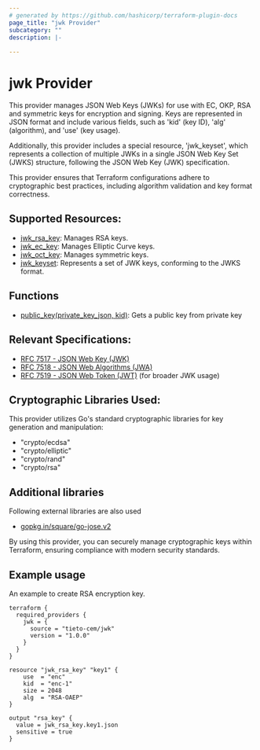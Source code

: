 ```yaml
---
# generated by https://github.com/hashicorp/terraform-plugin-docs
page_title: "jwk Provider"
subcategory: ""
description: |-
  
---
```


# jwk Provider

This provider manages JSON Web Keys (JWKs) for use with EC, OKP, RSA and symmetric keys for encryption and signing.
Keys are represented in JSON format and include various fields, such as 'kid' (key ID), 'alg' (algorithm), 
and 'use' (key usage). 

Additionally, this provider includes a special resource, 'jwk_keyset', which represents a collection of multiple 
JWKs in a single JSON Web Key Set (JWKS) structure, following the JSON Web Key (JWK) specification.

This provider ensures that Terraform configurations adhere to cryptographic best practices, including algorithm validation 
and key format correctness.

## Supported Resources:
- [jwk_rsa_key](resources/jwk_rsa_key.md): Manages RSA keys.
- [jwk_ec_key](resources/jwk_ec_key.md): Manages Elliptic Curve keys.
- [jwk_oct_key](resources/jwk_oct_key.md): Manages symmetric keys.
- [jwk_keyset](resources/jwk_keyset.md): Represents a set of JWK keys, conforming to the JWKS format.

## Functions
- [public_key(private_key_json, kid)](functions/public_key.md): Gets a public key from private key


## Relevant Specifications:
- [RFC 7517 - JSON Web Key (JWK)](https://datatracker.ietf.org/doc/html/rfc7517)
- [RFC 7518 - JSON Web Algorithms (JWA)](https://datatracker.ietf.org/doc/html/rfc7518)
- [RFC 7519 - JSON Web Token (JWT)](https://datatracker.ietf.org/doc/html/rfc7519) (for broader JWK usage)

## Cryptographic Libraries Used:
This provider utilizes Go's standard cryptographic libraries for key generation and manipulation:
- "crypto/ecdsa"
- "crypto/elliptic"
- "crypto/rand"
- "crypto/rsa"

## Additional libraries
Following external libraries are also used
- [gopkg.in/square/go-jose.v2](https://gopkg.in/square/go-jose.v2)

By using this provider, you can securely manage cryptographic keys within Terraform, ensuring compliance with 
modern security standards.


## Example usage

An example to create RSA encryption key.

```hcl
terraform {
  required_providers {
    jwk = {
      source = "tieto-cem/jwk"
      version = "1.0.0"
    }
  }
}

resource "jwk_rsa_key" "key1" {
    use  = "enc"  
    kid  = "enc-1"
    size = 2048
    alg  = "RSA-OAEP"
}

output "rsa_key" {
  value = jwk_rsa_key.key1.json
  sensitive = true
}
```